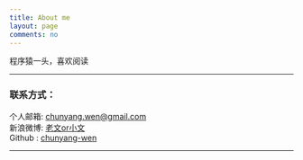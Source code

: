 ```yaml
---
title: About me
layout: page
comments: no
---
```


程序猿一头，喜欢阅读

----

### 联系方式：        

个人邮箱: <a href="mailto:chunyang.wen@gmail.com"> chunyang.wen@gmail.com</a>  
新浪微博: <a href="http://weibo.com/u/1651458171" target="_blank">老文or小文</a>  
Github : <a href="https://github.com/chunyang-wen" target="_blank">chunyang-wen</a>  

----

